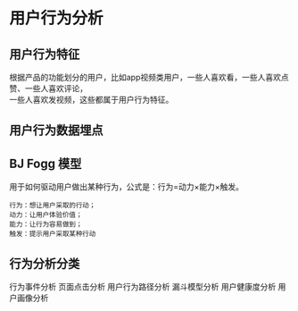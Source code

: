 # 用户行为分析

## 用户行为特征

根据产品的功能划分的用户，比如app视频类用户，一些人喜欢看，一些人喜欢点赞、一些人喜欢评论，  
一些人喜欢发视频，这些都属于用户行为特征。

## 用户行为数据埋点

## BJ Fogg 模型

用于如何驱动用户做出某种行为，公式是：行为=动力×能力×触发。

```text
行为：想让用户采取的行动；
动力：让用户体验价值；
能力：让行为容易做到；
触发：提示用户采取某种行动
```

## 行为分析分类

行为事件分析
页面点击分析
用户行为路径分析
漏斗模型分析
用户健康度分析
用户画像分析

